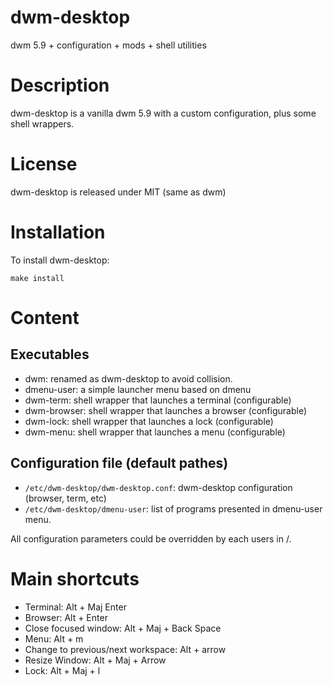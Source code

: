 dwm-desktop
===========

dwm 5.9 + configuration + mods + shell utilities

Description
===========

dwm-desktop is a vanilla dwm 5.9 with a custom configuration, plus some shell wrappers.



License
=======

dwm-desktop is released under MIT (same as dwm)

Installation
============

To install dwm-desktop:

```
make install
```

Content
=======

Executables
-----------

* dwm: renamed as dwm-desktop to avoid collision.
* dmenu-user: a simple launcher menu based on dmenu
* dwm-term: shell wrapper that launches a terminal (configurable)
* dwm-browser: shell wrapper that launches a browser (configurable)
* dwm-lock: shell wrapper that launches a lock (configurable)
* dwm-menu: shell wrapper that launches a menu (configurable)

Configuration file (default pathes)
-----------------------------------

* `/etc/dwm-desktop/dwm-desktop.conf`: dwm-desktop configuration (browser, term, etc)
* `/etc/dwm-desktop/dmenu-user`: list of programs presented in dmenu-user menu.

All configuration parameters could be overridden by each users in <HOME DIR>/.<CONFIG FILE>

Main shortcuts
==============

* Terminal: Alt + Maj Enter
* Browser: Alt + Enter
* Close focused window: Alt + Maj + Back Space
* Menu: Alt + m
* Change to previous/next workspace: Alt + arrow
* Resize Window: Alt + Maj + Arrow
* Lock: Alt + Maj + l

